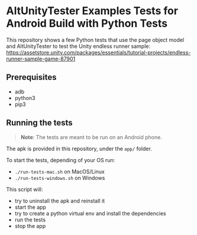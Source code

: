 # AltUnityTester Examples Tests for Android Build with Python Tests

This repository shows a few Python tests that use the page object model and AltUnityTester to test the Unity endless runner sample:
https://assetstore.unity.com/packages/essentials/tutorial-projects/endless-runner-sample-game-87901

## Prerequisites

* adb
* python3
* pip3

## Running the tests

> **Note**: The tests are meant to be run on an Android phone.

The apk is provided in this repository, under the `app/` folder.

To start the tests, depending of your OS run:

* `./run-tests-mac.sh` on MacOS/Linux
* `./run-tests-windows.sh` on Windows

This script will:

* try to uninstall the apk and reinstall it
* start the app
* try to create a python virtual env and install the dependencies
* run the tests
* stop the app
